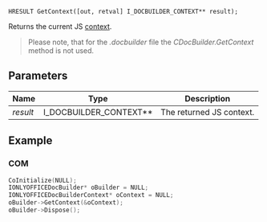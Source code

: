 `HRESULT GetContext([out, retval] I_DOCBUILDER_CONTEXT** result);`

Returns the current JS [context](../../CDocBuilderContext/index.md).

> Please note, that for the *.docbuilder* file the *CDocBuilder.GetContext* method is not used.

## Parameters

| Name     | Type                       | Description              |
| -------- | -------------------------- | ------------------------ |
| *result* | I\_DOCBUILDER\_CONTEXT\*\* | The returned JS context. |

## Example

### COM

```cpp
CoInitialize(NULL);
IONLYOFFICEDocBuilder* oBuilder = NULL;
IONLYOFFICEDocBuilderContext* oContext = NULL;
oBuilder->GetContext(&oContext);
oBuilder->Dispose();
```
